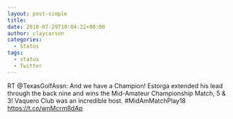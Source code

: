 ```yaml
---
layout: post-simple
title: 
date: 2018-07-29T10:04:22+00:00
author: claycarson
categories: 
  - Status
tags:
  - status
  - Twitter
---
```

RT @TexasGolfAssn: And we have a Champion! Estorga extended his lead through the back nine and wins the Mid-Amateur Championship Match, 5 & 3! Vaquero Club was an incredible host. #MidAmMatchPlay18 https://t.co/wnMcrm8dAp